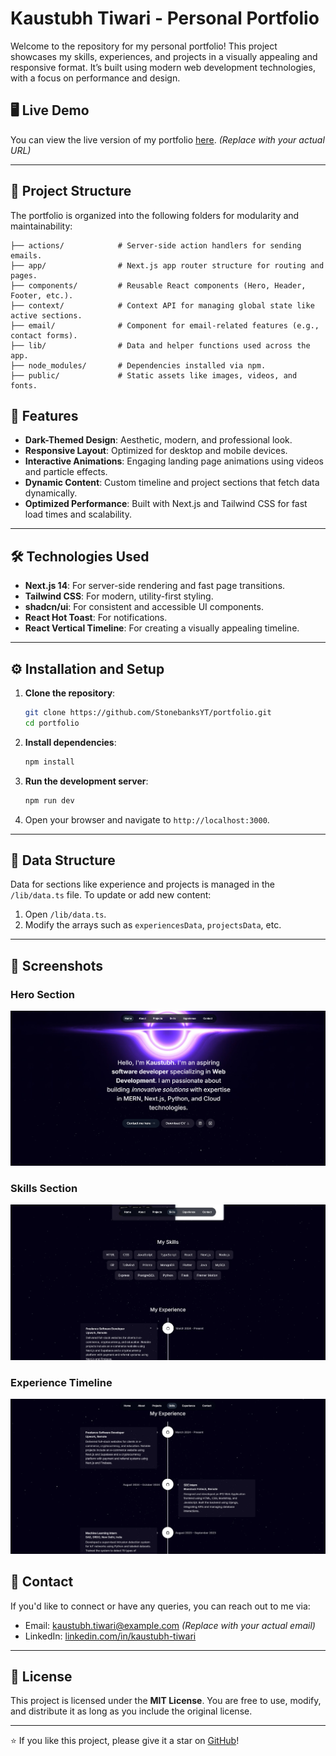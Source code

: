 # Kaustubh Tiwari - Personal Portfolio

Welcome to the repository for my personal portfolio! This project showcases my skills, experiences, and projects in a visually appealing and responsive format. It’s built using modern web development technologies, with a focus on performance and design.

## 🖥️ Live Demo

You can view the live version of my portfolio [here](https://your-portfolio-url.com). _(Replace with your actual URL)_

---

## 📂 Project Structure

The portfolio is organized into the following folders for modularity and maintainability:

```
├── actions/            # Server-side action handlers for sending emails.
├── app/                # Next.js app router structure for routing and pages.
├── components/         # Reusable React components (Hero, Header, Footer, etc.).
├── context/            # Context API for managing global state like active sections.
├── email/              # Component for email-related features (e.g., contact forms).
├── lib/                # Data and helper functions used across the app.
├── node_modules/       # Dependencies installed via npm.
├── public/             # Static assets like images, videos, and fonts.

```

## 🚀 Features

- **Dark-Themed Design**: Aesthetic, modern, and professional look.
- **Responsive Layout**: Optimized for desktop and mobile devices.
- **Interactive Animations**: Engaging landing page animations using videos and particle effects.
- **Dynamic Content**: Custom timeline and project sections that fetch data dynamically.
- **Optimized Performance**: Built with Next.js and Tailwind CSS for fast load times and scalability.

---

## 🛠️ Technologies Used

- **Next.js 14**: For server-side rendering and fast page transitions.
- **Tailwind CSS**: For modern, utility-first styling.
- **shadcn/ui**: For consistent and accessible UI components.
- **React Hot Toast**: For notifications.
- **React Vertical Timeline**: For creating a visually appealing timeline.

---

## ⚙️ Installation and Setup

1. **Clone the repository**:

   ```bash
   git clone https://github.com/StonebanksYT/portfolio.git
   cd portfolio
   ```

2. **Install dependencies**:

   ```bash
   npm install
   ```

3. **Run the development server**:

   ```bash
   npm run dev
   ```

4. Open your browser and navigate to `http://localhost:3000`.

---

## 📁 Data Structure

Data for sections like experience and projects is managed in the `/lib/data.ts` file. To update or add new content:

1. Open `/lib/data.ts`.
2. Modify the arrays such as `experiencesData`, `projectsData`, etc.

---

## 📸 Screenshots

### Hero Section

![Hero Section](./public/screenshots/hero-section.jpg)

### Skills Section

![Skills Section](./public/screenshots/skills-section.jpg)

### Experience Timeline

![Experience Timeline](./public/screenshots/experience-section.jpg)

## 🤝 Contact

If you'd like to connect or have any queries, you can reach out to me via:

- Email: kaustubh.tiwari@example.com _(Replace with your actual email)_
- LinkedIn: [linkedin.com/in/kaustubh-tiwari](https://www.linkedin.com/in/kaustubh-tiwari-60a623138)

---

## 📜 License

This project is licensed under the **MIT License**. You are free to use, modify, and distribute it as long as you include the original license.

---

⭐ If you like this project, please give it a star on [GitHub](https://github.com/StonebanksYT/portfolio)!

```

```
